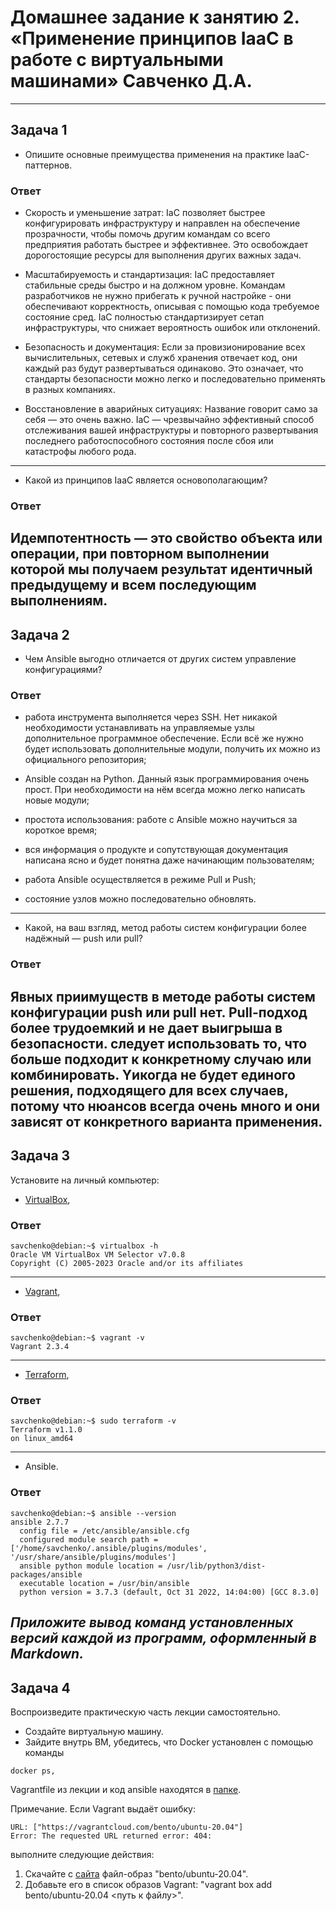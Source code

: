 
# Домашнее задание к занятию 2. «Применение принципов IaaC в работе с виртуальными машинами» Савченко Д.А.

---

## Задача 1

- Опишите основные преимущества применения на практике IaaC-паттернов.

### Ответ

- Скорость и уменьшение затрат: IaC позволяет быстрее конфигурировать инфраструктуру и направлен на обеспечение прозрачности, чтобы помочь другим 
командам со всего предприятия работать быстрее и эффективнее. Это освобождает дорогостоящие ресурсы для выполнения других важных задач.

- Масштабируемость и стандартизация: IaC предоставляет стабильные среды быстро и на должном уровне. Командам разработчиков не нужно прибегать к ручной
настройке - они обеспечивают корректность, описывая с помощью кода требуемое состояние сред. IaC полностью стандартизирует сетап инфраструктуры, что снижает 
вероятность ошибок или отклонений.

- Безопасность и документация: Если за провизионирование всех вычислительных, сетевых и служб хранения отвечает код, они каждый раз будут развертываться 
одинаково. Это означает, что стандарты безопасности можно легко и последовательно применять в разных компаниях. 

- Восстановление в аварийных ситуациях: Название говорит само за себя — это очень важно. IaC — чрезвычайно эффективный способ отслеживания 
вашей инфраструктуры и повторного развертывания последнего работоспособного состояния после сбоя или катастрофы любого рода. 
---

- Какой из принципов IaaC является основополагающим?

### Ответ

Идемпотентность — это свойство объекта или операции, при повторном выполнении которой мы получаем результат идентичный предыдущему и всем последующим выполнениям.
---
## Задача 2

- Чем Ansible выгодно отличается от других систем управление конфигурациями?

### Ответ

* работа инструмента выполняется через SSH. Нет никакой необходимости устанавливать на управляемые узлы дополнительное программное обеспечение. 
Если всё же нужно будет использовать дополнительные модули, получить их можно из официального репозитория;

* Ansible создан на Python. Данный язык программирования очень прост. При необходимости на нём всегда можно легко написать новые модули;

* простота использования: работе с Ansible можно научиться за короткое время;

* вся информация о продукте и сопутствующая документация написана ясно и будет понятна даже начинающим пользователям;

* работа Ansible осуществляется в режиме Pull и Push;

* состояние узлов можно последовательно обновлять.
---
- Какой, на ваш взгляд, метод работы систем конфигурации более надёжный — push или pull?

### Ответ

Явных приимуществ в методе работы систем конфигурации push или pull нет. Pull-подход более трудоемкий и не дает выигрыша в безопасности.
следует использовать то, что больше подходит к конкретному случаю или комбинировать. Yикогда не будет единого решения, подходящего для всех случаев, 
потому что нюансов всегда очень много и они зависят от конкретного варианта применения. 
---
## Задача 3

Установите на личный компьютер:


- [VirtualBox](https://www.virtualbox.org/),
### Ответ
```
savchenko@debian:~$ virtualbox -h
Oracle VM VirtualBox VM Selector v7.0.8
Copyright (C) 2005-2023 Oracle and/or its affiliates
```
---
- [Vagrant](https://github.com/netology-code/devops-materials),
### Ответ
```
savchenko@debian:~$ vagrant -v
Vagrant 2.3.4
```
---
- [Terraform](https://github.com/netology-code/devops-materials/blob/master/README.md),
### Ответ
```
savchenko@debian:~$ sudo terraform -v
Terraform v1.1.0
on linux_amd64
```
---
- Ansible.
### Ответ
```
savchenko@debian:~$ ansible --version
ansible 2.7.7
  config file = /etc/ansible/ansible.cfg
  configured module search path = ['/home/savchenko/.ansible/plugins/modules', '/usr/share/ansible/plugins/modules']
  ansible python module location = /usr/lib/python3/dist-packages/ansible
  executable location = /usr/bin/ansible
  python version = 3.7.3 (default, Oct 31 2022, 14:04:00) [GCC 8.3.0]
```

*Приложите вывод команд установленных версий каждой из программ, оформленный в Markdown.*
---
## Задача 4 

Воспроизведите практическую часть лекции самостоятельно.

- Создайте виртуальную машину.
- Зайдите внутрь ВМ, убедитесь, что Docker установлен с помощью команды
```
docker ps,
```
Vagrantfile из лекции и код ansible находятся в [папке](https://github.com/netology-code/virt-homeworks/tree/virt-11/05-virt-02-iaac/src).

Примечание. Если Vagrant выдаёт ошибку:
```
URL: ["https://vagrantcloud.com/bento/ubuntu-20.04"]     
Error: The requested URL returned error: 404:
```

выполните следующие действия:

1. Скачайте с [сайта](https://app.vagrantup.com/bento/boxes/ubuntu-20.04) файл-образ "bento/ubuntu-20.04".
2. Добавьте его в список образов Vagrant: "vagrant box add bento/ubuntu-20.04 <путь к файлу>".

